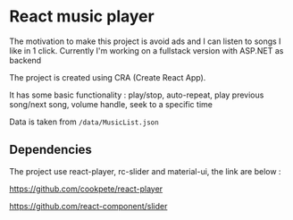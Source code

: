 # React music player
The motivation to make this project is avoid ads and I can listen to songs I like in 1 click.
Currently I'm working on a fullstack version with ASP.NET as backend

The project is created using CRA (Create React App).

It has some basic functionality : play/stop, auto-repeat, play previous song/next song, volume handle, seek to a specific time

Data is taken from `/data/MusicList.json`

## Dependencies

The project use react-player, rc-slider and material-ui, the link are below : 

https://github.com/cookpete/react-player

https://github.com/react-component/slider


